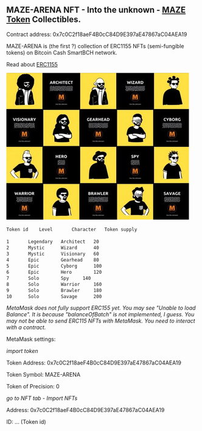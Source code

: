 ## MAZE-ARENA NFT - Into the unknown - [MAZE Token](https://mazetoken.github.io) Collectibles.

Contract address: 0x7c0C2f18aeF4B0cC84D9E397aE47867aC04AEA19

MAZE-ARENA is (the first ?) collection of ERC1155 NFTs (semi-fungible tokens) on Bitcoin Cash SmartBCH network.

Read about [ERC1155](https://eips.ethereum.org/EIPS/eip-1155)

![MazeArena](img/MazeArena480x385.jpg)

```
Token id	Level		Character	Token supply		

1	 	Legendary	Architect	20
2 		Mystic		Wizard		40
3 		Mystic		Visionary	60
4 		Epic		Gearhead	80
5 		Epic		Cyborg		100
6		Epic		Hero		120
7 		Solo		Spy		140
8 		Solo		Warrior		160
9 		Solo		Brawler		180
10 		Solo		Savage		200
```

_MetaMask does not fully support ERC155 yet. You may see "Unable to load Balance". It is because "balanceOfBatch" is not implemented, I guess. You may not be able to send ERC115 NFTs with MetaMask. You need to interact with a contract._

MetaMask settings:

_import token_

Token Address: 0x7c0C2f18aeF4B0cC84D9E397aE47867aC04AEA19

Token Symbol: MAZE-ARENA

Token of Precision: 0

_go to NFT tab - Import NFTs_

Address: 0x7c0C2f18aeF4B0cC84D9E397aE47867aC04AEA19

ID: ... (Token id)

